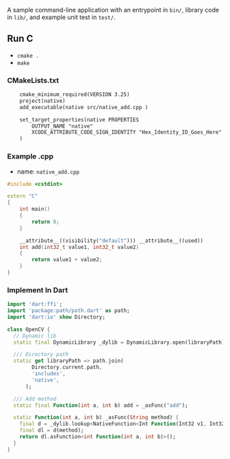 A sample command-line application with an entrypoint in `bin/`, library code
in `lib/`, and example unit test in `test/`.

## Run C
- `cmake .`
- `make` 

### CMakeLists.txt
```txt
    cmake_minimum_required(VERSION 3.25)
    project(native)
    add_executable(native src/native_add.cpp )

    set_target_properties(native PROPERTIES
        OUTPUT_NAME "native"
        XCODE_ATTRIBUTE_CODE_SIGN_IDENTITY "Hex_Identity_ID_Goes_Here"
    )
```

### Example .cpp
- name: `native_add.cpp`
```cpp
#include <cstdint>

extern "C"
{
    int main()
    {
        return 0;
    }

    __attribute__((visibility("default"))) __attribute__((used)) 
    int add(int32_t value1, int32_t value2)
    {
        return value1 + value2;
    }
}
```

### Implement In Dart

```dart
import 'dart:ffi';
import 'package:path/path.dart' as path;
import 'dart:io' show Directory;

class OpenCV {
  // Dynamic lib
  static final DynamicLibrary _dylib = DynamicLibrary.open(libraryPath);

  /// Directory path
  static get libraryPath => path.join(
        Directory.current.path,
        'includes',
        'native',
      );

  /// Add method
  static final Function(int a, int b) add = _asFunc("add");

  static Function(int a, int b) _asFunc(String method) {
    final d = _dylib.lookup<NativeFunction<Int Function(Int32 v1, Int32 v2)>>;
    final dl = d(method);
    return dl.asFunction<int Function(int a, int b)>();
  }
}
```